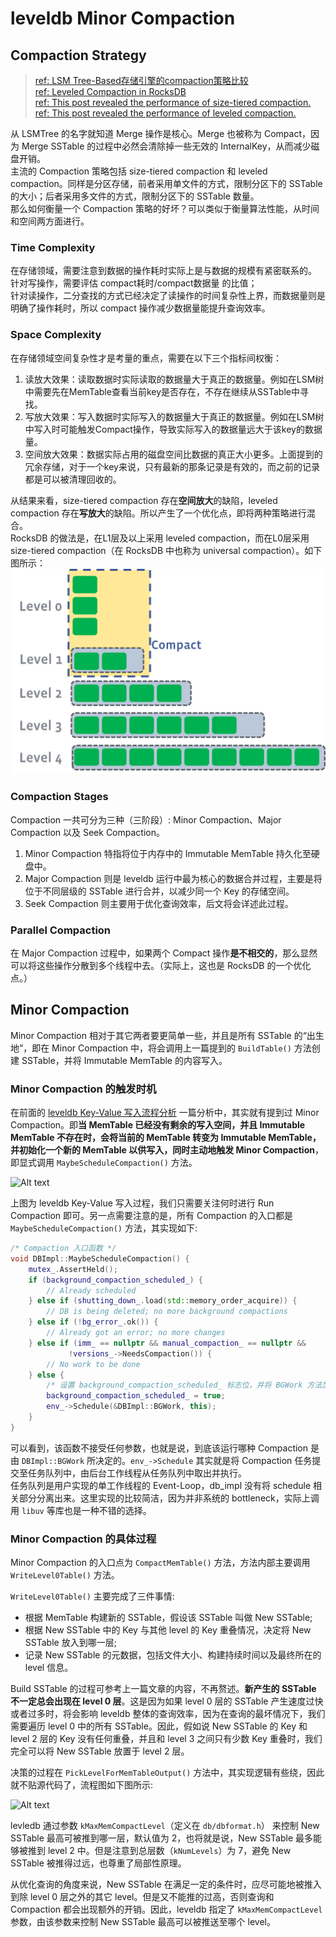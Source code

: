 # leveldb Minor Compaction

## Compaction Strategy

> [ref: LSM Tree-Based存储引擎的compaction策略比较](https://www.jianshu.com/p/e89cd503c9ae)  
> [ref: Leveled Compaction in RocksDB](http://rocksdb.org.cn/doc/leveled-compaction.html)  
> [ref: This post revealed the performance of size-tiered compaction.](https://www.scylladb.com/2018/01/17/compaction-series-space-amplification)  
> [ref: This post revealed the performance of leveled compaction.](https://www.scylladb.com/2018/01/31/compaction-series-leveled-compaction/)

从 LSMTree 的名字就知道 Merge 操作是核心。Merge 也被称为 Compact，因为 Merge SSTable 的过程中必然会清除掉一些无效的 InternalKey，从而减少磁盘开销。  
主流的 Compaction 策略包括 size-tiered compaction 和 leveled compaction。同样是分区存储，前者采用单文件的方式，限制分区下的 SSTable 的大小；后者采用多文件的方式，限制分区下的 SSTable 数量。  
那么如何衡量一个 Compaction 策略的好坏？可以类似于衡量算法性能，从时间和空间两方面进行。

### Time Complexity

在存储领域，需要注意到数据的操作耗时实际上是与数据的规模有紧密联系的。  
针对写操作，需要评估 compact耗时/compact数据量 的比值；  
针对读操作，二分查找的方式已经决定了读操作的时间复杂性上界，而数据量则是明确了操作耗时，所以 compact 操作减少数据量能提升查询效率。

### Space Complexity

在存储领域空间复杂性才是考量的重点，需要在以下三个指标间权衡：

1. 读放大效果：读取数据时实际读取的数据量大于真正的数据量。例如在LSM树中需要先在MemTable查看当前key是否存在，不存在继续从SSTable中寻找。
2. 写放大效果：写入数据时实际写入的数据量大于真正的数据量。例如在LSM树中写入时可能触发Compact操作，导致实际写入的数据量远大于该key的数据量。
3. 空间放大效果：数据实际占用的磁盘空间比数据的真正大小更多。上面提到的冗余存储，对于一个key来说，只有最新的那条记录是有效的，而之前的记录都是可以被清理回收的。

从结果来看，size-tiered compaction 存在**空间放大**的缺陷，leveled compaction 存在**写放大**的缺陷。所以产生了一个优化点，即将两种策略进行混合。  
RocksDB 的做法是，在L1层及以上采用 leveled compaction，而在L0层采用 size-tiered compaction（在 RocksDB 中也称为 universal compaction）。如下图所示：  
![RocksDB hybrid compaction](./images/RocksDB%20hybrid%20compaction.webp)

### Compaction Stages

Compaction 一共可分为三种（三阶段）: Minor Compaction、Major Compaction 以及 Seek Compaction。

1. Minor Compaction 特指将位于内存中的 Immutable MemTable 持久化至硬盘中。
2. Major Compaction 则是 leveldb 运行中最为核心的数据合并过程，主要是将位于不同层级的 SSTable 进行合并，以减少同一个 Key 的存储空间。
3. Seek Compaction 则主要用于优化查询效率，后文将会详述此过程。

### Parallel Compaction

在 Major Compaction 过程中，如果两个 Compact 操作**是不相交的**，那么显然可以将这些操作分散到多个线程中去。（实际上，这也是 RocksDB 的一个优化点。）

## Minor Compaction

Minor Compaction 相对于其它两者要更简单一些，并且是所有 SSTable 的“出生地”，即在 Minor Compaction 中，将会调用上一篇提到的 `BuildTable()` 方法创建 SSTable，并将 Immutable MemTable 的内容写入。

### Minor Compaction 的触发时机

在前面的 [leveldb Key-Value 写入流程分析](https://github.com/SmartKeyerror/reading-source-code-of-leveldb-1.23/blob/master/debug/articles/04-write-process/README.md) 一篇分析中，其实就有提到过 Minor Compaction。即**当 MemTable 已经没有剩余的写入空间，并且 Immutable MemTable 不存在时，会将当前的 MemTable 转变为 Immutable MemTable，并初始化一个新的 MemTable
以供写入，同时主动地触发 Minor Compaction**，即显式调用 `MaybeScheduleCompaction()` 方法。

![Alt text](images/1628835101487.png)

上图为 leveldb Key-Value 写入过程，我们只需要关注何时进行 Run Compaction 即可。另一点需要注意的是，所有 Compaction 的入口都是 `MaybeScheduleCompaction()` 方法，其实现如下:

```cpp
/* Compaction 入口函数 */
void DBImpl::MaybeScheduleCompaction() {
    mutex_.AssertHeld();
    if (background_compaction_scheduled_) {
        // Already scheduled
    } else if (shutting_down_.load(std::memory_order_acquire)) {
        // DB is being deleted; no more background compactions
    } else if (!bg_error_.ok()) {
        // Already got an error; no more changes
    } else if (imm_ == nullptr && manual_compaction_ == nullptr &&
             !versions_->NeedsCompaction()) {
        // No work to be done
    } else {
        /* 设置 background_compaction_scheduled_ 标志位，并将 BGWork 方法加入线程池中 */
        background_compaction_scheduled_ = true;
        env_->Schedule(&DBImpl::BGWork, this);
    }
}
```

可以看到，该函数不接受任何参数，也就是说，到底该运行哪种 Compaction 是由 `DBImpl::BGWork` 所决定的。`env_->Schedule` 其实就是将 Compaction 任务提交至任务队列中，由后台工作线程从任务队列中取出并执行。  
任务队列是用户实现的单工作线程的 Event-Loop，db_impl 没有将 schedule 相关部分分离出来。这里实现的比较简洁，因为并非系统的 bottleneck，实际上调用 `libuv` 等库也是一种不错的选择。

### Minor Compaction 的具体过程

Minor Compaction 的入口点为 `CompactMemTable()` 方法，方法内部主要调用 `WriteLevel0Table()` 方法。

`WriteLevel0Table()` 主要完成了三件事情:

- 根据 MemTable 构建新的 SSTable，假设该 SSTable 叫做 New SSTable;
- 根据 New SSTable 中的 Key 与其他 level 的 Key 重叠情况，决定将 New SSTable 放入到哪一层;
- 记录 New SSTable 的元数据，包括文件大小、构建持续时间以及最终所在的 level 信息。

Build SSTable 的过程可参考上一篇文章的内容，不再赘述。**新产生的 SSTable 不一定总会出现在 level 0 层**。这是因为如果 level 0 层的 SSTable 产生速度过快或者过多时，将会影响 leveldb 整体的查询效率，因为在查询的最坏情况下，我们需要遍历 level 0 中的所有 SSTable。因此，假如说 New SSTable 的 Key 和 level 2 层的 Key 没有任何重叠，并且和 level 3 之间只有少数 Key 重叠时，我们完全可以将 New SSTable 放置于 level 2 层。

决策的过程在 `PickLevelForMemTableOutput()` 方法中，其实现逻辑有些绕，因此就不贴源代码了，流程图如下图所示:

![Alt text](images/1630394788892.png)

levledb 通过参数 `kMaxMemCompactLevel`（定义在 `db/dbformat.h`） 来控制 New SSTable 最高可被推到哪一层，默认值为 2，也将就是说，New SSTable 最多能够被推到 level 2 中。但是注意到总层数（`kNumLevels`）为 7，避免 New SSTable 被推得过远，也尊重了局部性原理。

从优化查询的角度来说，New SSTable 在满足一定的条件时，应尽可能地被推入到除 level 0 层之外的其它 level。但是又不能推的过高，否则查询和 Compaction 都会出现额外的开销。因此，leveldb 指定了 `kMaxMemCompactLevel` 参数，由该参数来控制 New SSTable 最高可以被推送至哪个 level。
